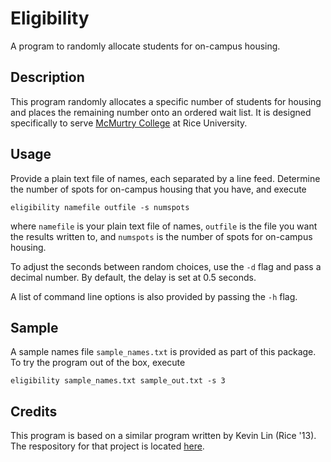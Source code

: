 Eligibility
===========

A program to randomly allocate students for on-campus housing.

Description
-----------

This program randomly allocates a specific number of students for housing
and places the remaining number onto an ordered wait list. It is designed
specifically to serve [McMurtry College](http://mcmurtry.rice.edu) at Rice
University.

Usage
-----

Provide a plain text file of names, each separated by a line feed. Determine
the number of spots for on-campus housing that you have, and execute

    eligibility namefile outfile -s numspots

where `namefile` is your plain text file of names, `outfile` is the file you
want the results written to, and `numspots` is the number of spots for on-campus
housing.

To adjust the seconds between random choices, use the `-d` flag and pass a
decimal number. By default, the delay is set at 0.5 seconds.

A list of command line options is also provided by passing the `-h` flag.

Sample
------

A sample names file `sample_names.txt` is provided as part of this package. To
try the program out of the box, execute

    eligibility sample_names.txt sample_out.txt -s 3

Credits
-------

This program is based on a similar program written by Kevin Lin (Rice '13).
The respository for that project is located
[here](https://github.com/kevinslin/eligibility_jack).
